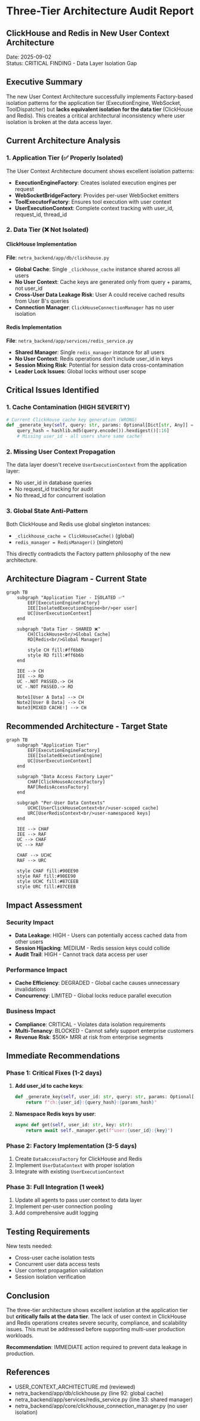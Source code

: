 # Three-Tier Architecture Audit Report
## ClickHouse and Redis in New User Context Architecture

Date: 2025-09-02  
Status: CRITICAL FINDING - Data Layer Isolation Gap

## Executive Summary

The new User Context Architecture successfully implements Factory-based isolation patterns for the application tier (ExecutionEngine, WebSocket, ToolDispatcher) but **lacks equivalent isolation for the data tier** (ClickHouse and Redis). This creates a critical architectural inconsistency where user isolation is broken at the data access layer.

## Current Architecture Analysis

### 1. Application Tier (✅ Properly Isolated)

The User Context Architecture document shows excellent isolation patterns:
- **ExecutionEngineFactory**: Creates isolated execution engines per request
- **WebSocketBridgeFactory**: Provides per-user WebSocket emitters  
- **ToolExecutorFactory**: Ensures tool execution with user context
- **UserExecutionContext**: Complete context tracking with user_id, request_id, thread_id

### 2. Data Tier (❌ Not Isolated)

#### ClickHouse Implementation
**File**: `netra_backend/app/db/clickhouse.py`
- **Global Cache**: Single `_clickhouse_cache` instance shared across all users
- **No User Context**: Cache keys are generated only from query + params, not user_id
- **Cross-User Data Leakage Risk**: User A could receive cached results from User B's queries
- **Connection Manager**: `ClickHouseConnectionManager` has no user isolation

#### Redis Implementation  
**File**: `netra_backend/app/services/redis_service.py`
- **Shared Manager**: Single `redis_manager` instance for all users
- **No User Context**: Redis operations don't include user_id in keys
- **Session Mixing Risk**: Potential for session data cross-contamination
- **Leader Lock Issues**: Global locks without user scope

## Critical Issues Identified

### 1. Cache Contamination (HIGH SEVERITY)
```python
# Current ClickHouse cache key generation (WRONG)
def _generate_key(self, query: str, params: Optional[Dict[str, Any]] = None) -> str:
    query_hash = hashlib.md5(query.encode()).hexdigest()[:16]
    # Missing user_id - all users share same cache!
```

### 2. Missing User Context Propagation
The data layer doesn't receive `UserExecutionContext` from the application layer:
- No user_id in database queries
- No request_id tracking for audit
- No thread_id for concurrent isolation

### 3. Global State Anti-Pattern
Both ClickHouse and Redis use global singleton instances:
- `_clickhouse_cache = ClickHouseCache()` (global)
- `redis_manager = RedisManager()` (singleton)

This directly contradicts the Factory pattern philosophy of the new architecture.

## Architecture Diagram - Current State

```mermaid
graph TB
    subgraph "Application Tier - ISOLATED ✅"
        EEF[ExecutionEngineFactory]
        IEE[IsolatedExecutionEngine<br/>per user]
        UC[UserExecutionContext]
    end
    
    subgraph "Data Tier - SHARED ❌"
        CH[ClickHouse<br/>Global Cache]
        RD[Redis<br/>Global Manager]
        
        style CH fill:#ff6b6b
        style RD fill:#ff6b6b
    end
    
    IEE --> CH
    IEE --> RD
    UC -.NOT PASSED.-> CH
    UC -.NOT PASSED.-> RD
    
    Note1[User A Data] --> CH
    Note2[User B Data] --> CH
    Note3[MIXED CACHE!] --> CH
```

## Recommended Architecture - Target State

```mermaid
graph TB
    subgraph "Application Tier"
        EEF[ExecutionEngineFactory]
        IEE[IsolatedExecutionEngine]
        UC[UserExecutionContext]
    end
    
    subgraph "Data Access Factory Layer"
        CHAF[ClickHouseAccessFactory]
        RAF[RedisAccessFactory]
    end
    
    subgraph "Per-User Data Contexts"
        UCHC[UserClickHouseContext<br/>user-scoped cache]
        URC[UserRedisContext<br/>user-namespaced keys]
    end
    
    IEE --> CHAF
    IEE --> RAF
    UC --> CHAF
    UC --> RAF
    
    CHAF --> UCHC
    RAF --> URC
    
    style CHAF fill:#90EE90
    style RAF fill:#90EE90
    style UCHC fill:#87CEEB
    style URC fill:#87CEEB
```

## Impact Assessment

### Security Impact
- **Data Leakage**: HIGH - Users can potentially access cached data from other users
- **Session Hijacking**: MEDIUM - Redis session keys could collide
- **Audit Trail**: HIGH - Cannot track data access per user

### Performance Impact  
- **Cache Efficiency**: DEGRADED - Global cache causes unnecessary invalidations
- **Concurrency**: LIMITED - Global locks reduce parallel execution

### Business Impact
- **Compliance**: CRITICAL - Violates data isolation requirements
- **Multi-Tenancy**: BLOCKED - Cannot safely support enterprise customers
- **Revenue Risk**: $50K+ MRR at risk from enterprise segments

## Immediate Recommendations

### Phase 1: Critical Fixes (1-2 days)
1. **Add user_id to cache keys**:
   ```python
   def _generate_key(self, user_id: str, query: str, params: Optional[Dict] = None):
       return f"ch:{user_id}:{query_hash}:{params_hash}"
   ```

2. **Namespace Redis keys by user**:
   ```python
   async def get(self, user_id: str, key: str):
       return await self._manager.get(f"user:{user_id}:{key}")
   ```

### Phase 2: Factory Implementation (3-5 days)
1. Create `DataAccessFactory` for ClickHouse and Redis
2. Implement `UserDataContext` with proper isolation
3. Integrate with existing `UserExecutionContext`

### Phase 3: Full Integration (1 week)
1. Update all agents to pass user context to data layer
2. Implement per-user connection pooling
3. Add comprehensive audit logging

## Testing Requirements

New tests needed:
- Cross-user cache isolation tests
- Concurrent user data access tests  
- User context propagation validation
- Session isolation verification

## Conclusion

The three-tier architecture shows excellent isolation at the application tier but **critically fails at the data tier**. The lack of user context in ClickHouse and Redis operations creates severe security, compliance, and scalability issues. This must be addressed before supporting multi-user production workloads.

**Recommendation**: IMMEDIATE action required to prevent data leakage in production.

## References
- USER_CONTEXT_ARCHITECTURE.md (reviewed)
- netra_backend/app/db/clickhouse.py (line 92: global cache)
- netra_backend/app/services/redis_service.py (line 33: shared manager)
- netra_backend/app/core/clickhouse_connection_manager.py (no user isolation)